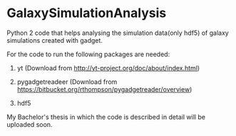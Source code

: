 # GalaxySimulationAnalysis
Python 2 code that helps analysing the simulation data(only hdf5) of galaxy simulations created with gadget.

For the code to run the following packages are needed:

1. yt (Download from http://yt-project.org/doc/about/index.html)

2. pygadgetreadeer (Download from https://bitbucket.org/rthompson/pygadgetreader/overview)

3. hdf5

My Bachelor's thesis in which the code is described in detail will be uploaded soon.
